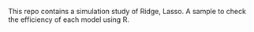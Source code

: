 This repo contains a simulation study of Ridge, Lasso. A sample to check the efficiency of each model using R.
